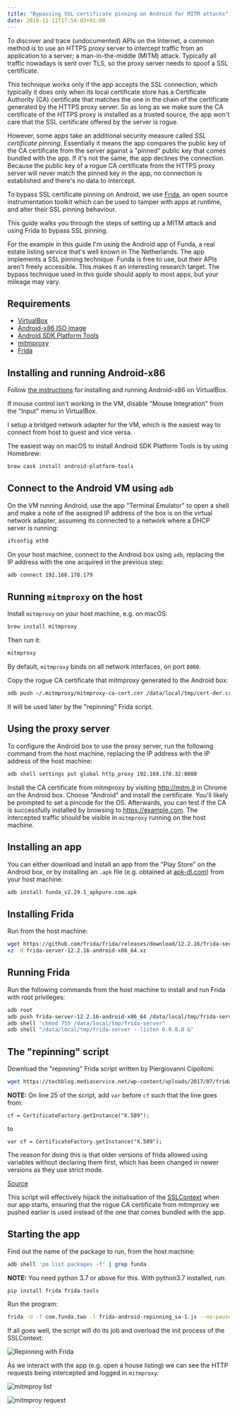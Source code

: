 ```yaml
---
title: "Bypassing SSL certificate pinning on Android for MITM attacks"
date: 2018-11-11T17:54:03+01:00
---
```


To discover and trace (undocumented) APIs on the Internet, a common method is to
use an HTTPS proxy server to intercept traffic from an application to a server;
a man-in-the-middle (MITM) attack. Typically all traffic nowadays is sent over
TLS, so the proxy server needs to spoof a SSL certificate.

This technique works only if the app accepts the SSL connection, which typically
it does only when its local certificate store has a Certificate Authority (CA)
certificate that matches the one in the chain of the certificate generated by
the HTTPS proxy server. So as long as we make sure the CA certificate of the
HTTPS proxy is installed as a trusted source, the app won't care that the SSL
certificate offered by the server is rogue.

However, some apps take an additional security measure called _SSL certificate
pinning_. Essentially it means the app compares the public key of the CA
certificate from the server against a "pinned" public key that comes
bundled with the app. If it's not the same, the app declines the connection.
Because the public key of a rogue CA certificate from the HTTPS proxy server
will never match the pinned key in the app, no connection is established and
there's no data to intercept.

To bypass SSL certificate pinning on Android, we use
[Frida](https://www.frida.re/docs/android/), an open source instrumentation
toolkit which can be used to tamper with apps at runtime, and alter their SSL
pinning behaviour.

This guide walks you through the steps of setting up a MITM attack and using
Frida to bypass SSL pinning.

For the example in this guide I'm using the Android app of Funda, a real estate
listing service that's well known in The Netherlands. The app implements a SSL
pinning technique. Funda is free to use, but their APIs aren't freely
accessible. This makes it an interesting research target. The bypass technique
used in this guide should apply to most apps, but your mileage may vary.

## Requirements

* [VirtualBox](https://www.virtualbox.org/)
* [Android-x86 ISO image](https://www.android-x86.org/documentation/virtualbox.html)
* [Android SDK Platform
  Tools](https://developer.android.com/studio/command-line/)
* [mitmproxy](https://mitmproxy.org/)
* [Frida](https://www.frida.re/)

## Installing and running Android-x86

Follow [the instructions](http://www.android-x86.org/documents/virtualboxhowto)
for installing and running Android-x86 on VirtualBox.

If mouse control isn't working in the VM, disable "Mouse Integration" from the
"Input" menu in VirtualBox.

I setup a bridged network adapter for the VM, which is the easiest way to
connect from host to guest and vice versa.

The easiest way on macOS to install Android SDK Platform Tools is by using
Homebrew:

```sh
brew cask install android-platform-tools
```

## Connect to the Android VM using `adb`

On the VM running Android, use the app "Terminal Emulator" to open a shell and
make a note of the assigned IP address of the box is on the virtual network
adapter, assuming its connected to a network where a DHCP server is running:

```sh
ifconfig eth0
```

On your host machine, connect to the Android box using `adb`, replacing the IP
address with the one acquired in the previous step:

```sh
adb connect 192.168.178.179
```

## Running `mitmproxy` on  the host

Install `mitmproxy` on your host machine, e.g. on macOS:
```sh
brew install mitmproxy
```

Then run it:

```sh
mitmproxy
```

By default, `mitmproxy` binds on all network interfaces, on port `8080`. 

Copy the rogue CA certificate that mitmproxy generated to the Android box:

```sh
adb push ~/.mitmproxy/mitmproxy-ca-cert.cer /data/local/tmp/cert-der.crt
```

It will be used later by the "repinning" Frida script.

## Using the proxy server

To configure the Android box to use the proxy server, run the following command
from the host machine, replacing the IP address with the IP address of the host
machine:

```sh
adb shell settings put global http_proxy 192.168.178.32:8080
```

Install the CA certificate from mitmproxy by visiting http://mitm.it in Chrome
on the Android box. Choose "Android" and install the certificate. You'll likely
be prompted to set a pincode for the OS. Afterwards, you can test if the CA is
successfully installed by browsing to https://example.com. The intercepted
traffic should be visible in  `mitmproxy` running on the host machine. 

## Installing an app 

You can either download and install an app from the "Play Store" on the Android
box, or by installing an `.apk` file (e.g. obtained at
[apk-dl.com](https://apk-dl.com/)) from your host machine:

```sh
adb install funda_v2.29.1_apkpure.com.apk
```

## Installing Frida
Run from the host machine:

```sh
wget https://github.com/frida/frida/releases/download/12.2.16/frida-server-12.2.16-android-x86_64.xz
xz -d frida-server-12.2.16-android-x86_64.xz
```

## Running Frida
Run the following commands from the host machine to install and run Frida with
root privileges:

```sh
adb root
adb push frida-server-12.2.16-android-x86_64 /data/local/tmp/frida-server
adb shell "chmod 755 /data/local/tmp/frida-server"
adb shell "/data/local/tmp/frida-server --listen 0.0.0.0 &"
```

## The "repinning" script

Download the "repinning" Frida script written by Piergiovanni Cipolloni:

```sh
wget https://techblog.mediaservice.net/wp-content/uploads/2017/07/frida-android-repinning_sa-1.js
```

**NOTE:** On line 25 of the script, add `var` before `cf` such that the line goes from:

`cf = CertificateFactory.getInstance("X.509");`

to

`var cf = CertificateFactory.getInstance("X.509");`

The reason for doing this is that older versions of frida allowed using variables without declaring them first, which has been changed in newer versions as they use strict mode.

[Source](https://github.com/frida/frida/issues/880)

This script will effectively hijack the initialisation of the
[SSLContext](https://developer.android.com/reference/javax/net/ssl/SSLContext)
when our app starts, ensuring that the rogue CA certificate from mitmproxy we
pushed earlier is used instead of the one that comes bundled with the app.

## Starting the app
Find out the name of the package to run, from the host machine:

```sh
adb shell 'pm list packages -f' | grep funda
```

**NOTE:** You need python 3.7 or above for this. With python3.7 installed, run:

`pip install frida frida-tools`

Run the program:

```sh
frida -U -f com.funda.two -l frida-android-repinning_sa-1.js --no-pause
```

If all goes well, the script will do its job and overload the init process of
the SSLContext:

![Repinning with Frida](/images/repinning.png)

As we interact with the app (e.g. open a house listing) we can see the HTTP
requests being intercepted and logged in `mitmproxy`:

![mitmproy list](/images/mitm-list.png)

![mitmproy request](/images/mitm-req.png)
